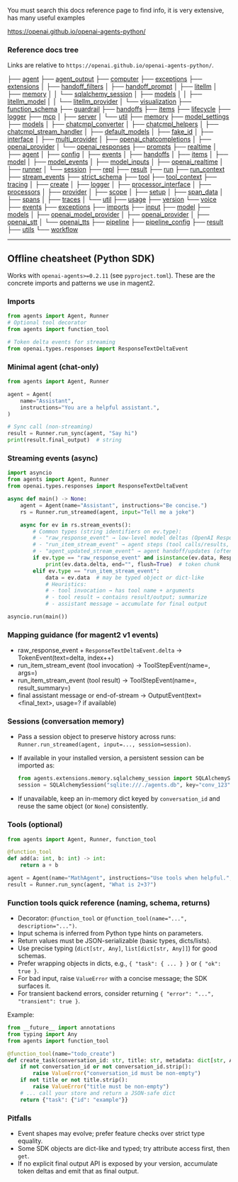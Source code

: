 You must search this docs reference page to find info, it is very extensive, has many useful examples

<https://openai.github.io/openai-agents-python/>

### Reference docs tree

Links are relative to `https://openai.github.io/openai-agents-python/`.

├── [agent](/ref/agent/)
├── [agent_output](/ref/agent_output/)
├── [computer](/ref/computer/)
├── [exceptions](/ref/exceptions/)
├── [extensions](/ref/extensions/)
│   ├── [handoff_filters](/ref/extensions/handoff_filters/)
│   ├── [handoff_prompt](/ref/extensions/handoff_prompt/)
│   ├── [litellm](/ref/extensions/litellm/)
│   ├── [memory](/ref/extensions/memory/)
│   │   └── [sqlalchemy_session](/ref/extensions/memory/sqlalchemy_session/)
│   ├── [models](/ref/extensions/models/)
│   │   ├── [litellm_model](/ref/extensions/models/litellm_model/)
│   │   └── [litellm_provider](/ref/extensions/models/litellm_provider/)
│   └── [visualization](/ref/extensions/visualization/)
├── [function_schema](/ref/function_schema/)
├── [guardrail](/ref/guardrail/)
├── [handoffs](/ref/handoffs/)
├── [items](/ref/items/)
├── [lifecycle](/ref/lifecycle/)
├── [logger](/ref/logger/)
├── [mcp](/ref/mcp/)
│   ├── [server](/ref/mcp/server/)
│   └── [util](/ref/mcp/util/)
├── [memory](/ref/memory/)
├── [model_settings](/ref/model_settings/)
├── [models](/ref/models/)
│   ├── [chatcmpl_converter](/ref/models/chatcmpl_converter/)
│   ├── [chatcmpl_helpers](/ref/models/chatcmpl_helpers/)
│   ├── [chatcmpl_stream_handler](/ref/models/chatcmpl_stream_handler/)
│   ├── [default_models](/ref/models/default_models/)
│   ├── [fake_id](/ref/models/fake_id/)
│   ├── [interface](/ref/models/interface/)
│   ├── [multi_provider](/ref/models/multi_provider/)
│   ├── [openai_chatcompletions](/ref/models/openai_chatcompletions/)
│   ├── [openai_provider](/ref/models/openai_provider/)
│   └── [openai_responses](/ref/models/openai_responses/)
├── [prompts](/ref/prompts/)
├── [realtime](/ref/realtime/)
│   ├── [agent](/ref/realtime/agent/)
│   ├── [config](/ref/realtime/config/)
│   ├── [events](/ref/realtime/events/)
│   ├── [handoffs](/ref/realtime/handoffs/)
│   ├── [items](/ref/realtime/items/)
│   ├── [model](/ref/realtime/model/)
│   ├── [model_events](/ref/realtime/model_events/)
│   ├── [model_inputs](/ref/realtime/model_inputs/)
│   ├── [openai_realtime](/ref/realtime/openai_realtime/)
│   ├── [runner](/ref/realtime/runner/)
│   └── [session](/ref/realtime/session/)
├── [repl](/ref/repl/)
├── [result](/ref/result/)
├── [run](/ref/run/)
├── [run_context](/ref/run_context/)
├── [stream_events](/ref/stream_events/)
├── [strict_schema](/ref/strict_schema/)
├── [tool](/ref/tool/)
├── [tool_context](/ref/tool_context/)
├── [tracing](/ref/tracing/)
│   ├── [create](/ref/tracing/create/)
│   ├── [logger](/ref/tracing/logger/)
│   ├── [processor_interface](/ref/tracing/processor_interface/)
│   ├── [processors](/ref/tracing/processors/)
│   ├── [provider](/ref/tracing/provider/)
│   ├── [scope](/ref/tracing/scope/)
│   ├── [setup](/ref/tracing/setup/)
│   ├── [span_data](/ref/tracing/span_data/)
│   ├── [spans](/ref/tracing/spans/)
│   ├── [traces](/ref/tracing/traces/)
│   └── [util](/ref/tracing/util/)
├── [usage](/ref/usage/)
├── [version](/ref/version/)
└── [voice](/ref/voice/)
    ├── [events](/ref/voice/events/)
    ├── [exceptions](/ref/voice/exceptions/)
    ├── [imports](/ref/voice/imports/)
    ├── [input](/ref/voice/input/)
    ├── [model](/ref/voice/model/)
    ├── [models](/ref/voice/models/)
    │   ├── [openai_model_provider](/ref/voice/models/openai_model_provider/)
    │   ├── [openai_provider](/ref/voice/models/openai_provider/)
    │   ├── [openai_stt](/ref/voice/models/openai_stt/)
    │   └── [openai_tts](/ref/voice/models/openai_tts/)
    ├── [pipeline](/ref/voice/pipeline/)
    ├── [pipeline_config](/ref/voice/pipeline_config/)
    ├── [result](/ref/voice/result/)
    ├── [utils](/ref/voice/utils/)
    └── [workflow](/ref/voice/workflow/)

---

## Offline cheatsheet (Python SDK)

Works with `openai-agents>=0.2.11` (see `pyproject.toml`). These are the concrete imports and patterns we use in magent2.

### Imports

```python
from agents import Agent, Runner
# Optional tool decorator
from agents import function_tool

# Token delta events for streaming
from openai.types.responses import ResponseTextDeltaEvent
```

### Minimal agent (chat-only)

```python
from agents import Agent, Runner

agent = Agent(
    name="Assistant",
    instructions="You are a helpful assistant.",
)

# Sync call (non-streaming)
result = Runner.run_sync(agent, "Say hi")
print(result.final_output)  # string
```

### Streaming events (async)

```python
import asyncio
from agents import Agent, Runner
from openai.types.responses import ResponseTextDeltaEvent

async def main() -> None:
    agent = Agent(name="Assistant", instructions="Be concise.")
    rs = Runner.run_streamed(agent, input="Tell me a joke")

    async for ev in rs.stream_events():
        # Common types (string identifiers on ev.type):
        # - "raw_response_event" → low-level model deltas (OpenAI Responses API)
        # - "run_item_stream_event" → agent steps (tool calls/results, messages)
        # - "agent_updated_stream_event" → agent handoff/updates (often ignorable)
        if ev.type == "raw_response_event" and isinstance(ev.data, ResponseTextDeltaEvent):
            print(ev.data.delta, end="", flush=True)  # token chunk
        elif ev.type == "run_item_stream_event":
            data = ev.data  # may be typed object or dict-like
            # Heuristics:
            # - tool invocation → has tool name + arguments
            # - tool result → contains result/output; summarize
            # - assistant message → accumulate for final output

asyncio.run(main())
```

### Mapping guidance (for magent2 v1 events)

- raw_response_event + `ResponseTextDeltaEvent.delta` → TokenEvent(text=delta, index++)
- run_item_stream_event (tool invocation) → ToolStepEvent(name=<tool>, args=<dict>)
- run_item_stream_event (tool result) → ToolStepEvent(name=<tool>, result_summary=<short>)
- final assistant message or end-of-stream → OutputEvent(text=<final_text>, usage=? if available)

### Sessions (conversation memory)

- Pass a session object to preserve history across runs: `Runner.run_streamed(agent, input=..., session=session)`.
- If available in your installed version, a persistent session can be imported as:

  ```python
  from agents.extensions.memory.sqlalchemy_session import SQLAlchemySession  # if present
  session = SQLAlchemySession("sqlite:///./agents.db", key="conv_123")
  ```

- If unavailable, keep an in-memory dict keyed by `conversation_id` and reuse the same object (or `None`) consistently.

### Tools (optional)

```python
from agents import Agent, Runner, function_tool

@function_tool
def add(a: int, b: int) -> int:
    return a + b

agent = Agent(name="MathAgent", instructions="Use tools when helpful.", tools=[add])
result = Runner.run_sync(agent, "What is 2+3?")
```

### Function tools quick reference (naming, schema, returns)

- Decorator: `@function_tool` or `@function_tool(name="...", description="...")`.
- Input schema is inferred from Python type hints on parameters.
- Return values must be JSON-serializable (basic types, dicts/lists).
- Use precise typing (`dict[str, Any]`, `list[dict[str, Any]]`) for good schemas.
- Prefer wrapping objects in dicts, e.g., `{ "task": { ... } }` or `{ "ok": true }`.
- For bad input, raise `ValueError` with a concise message; the SDK surfaces it.
- For transient backend errors, consider returning `{ "error": "...", "transient": true }`.

Example:

```python
from __future__ import annotations
from typing import Any
from agents import function_tool

@function_tool(name="todo_create")
def create_task(conversation_id: str, title: str, metadata: dict[str, Any] | None = None) -> dict[str, Any]:
    if not conversation_id or not conversation_id.strip():
        raise ValueError("conversation_id must be non-empty")
    if not title or not title.strip():
        raise ValueError("title must be non-empty")
    # ... call your store and return a JSON-safe dict
    return {"task": {"id": "example"}}
```

### Pitfalls

- Event shapes may evolve; prefer feature checks over strict type equality.
- Some SDK objects are dict-like and typed; try attribute access first, then `get`.
- If no explicit final output API is exposed by your version, accumulate token deltas and emit that as final output.

